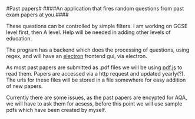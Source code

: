 #Past papers#
####An application that fires random questions from past exam papers at you.####

These questions can be controlled by simple filters.
I am working on GCSE level first, then A level. Help will be needed in adding other levels of education.

The program has a backend which does the processing of questions, using regex, and will have an [electron](http://electron.atom.io/) frontend gui, via electron.

As most past papers are submitted as .pdf files we will be using [pdf.js](https://mozilla.github.io/pdf.js/) to read them. Papers are accessed via a http request and updated yearly(?). The urls for these files will be stored in a file somewhere for easy addition of new papers.

Currently there are some issues, as the past papers are encypted for AQA, we will have to ask them for acsess, before this point we will use
sample pdfs which have been created by myself.

 
